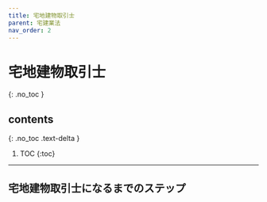 ```yaml
---
title: 宅地建物取引士
parent: 宅建業法
nav_order: 2
---
```



# 宅地建物取引士
{: .no_toc }

## contents
{: .no_toc .text-delta }

1. TOC
{:toc}

---

## 宅地建物取引士になるまでのステップ

